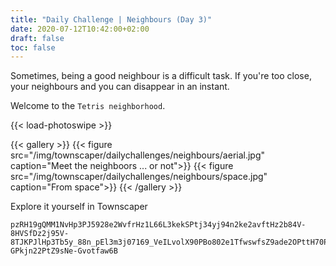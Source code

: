 ```yaml
---
title: "Daily Challenge | Neighbours (Day 3)"
date: 2020-07-12T10:42:00+02:00
draft: false
toc: false
---
```


Sometimes, being a good neighbour is a difficult task.
If you're too close, your neighbours and you can disappear in an instant.

Welcome to the `Tetris neighborhood`.

{{< load-photoswipe >}}

{{< gallery >}}
  {{< figure src="/img/townscaper/dailychallenges/neighbours/aerial.jpg" caption="Meet the neighboors ... or not">}}
  {{< figure src="/img/townscaper/dailychallenges/neighbours/space.jpg" caption="From space">}}
{{< /gallery >}}

Explore it yourself in Townscaper

```text
pzRH19gQMM1NvHp3PJ5928e2WvfrHz1L66L3kekSPtj34yj94n2ke2avftHz2b84V-8HVSfDz2j95V-8TJKPJlHp3Tb5y_88n_pEl3m3j07169_VeILvolX90PBo802e1TfwswfsZ9ade2OPttH70PtZ9ade-GPkjn22PtZ9sNe-Gvotfaw6B
```
